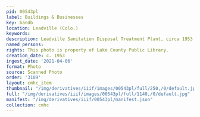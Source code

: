 ```yaml
---
pid: 00543pl
label: Buildings & Businesses
key: bandb
location: Leadville (Colo.)
keywords: 
description: Leadville Sanitation Disposal Treatment Plant, circa 1953
named_persons: 
rights: This photo is property of Lake County Public Library.
creation_date: c. 1953
ingest_date: '2021-04-06'
format: Photo
source: Scanned Photo
order: '3109'
layout: cmhc_item
thumbnail: "/img/derivatives/iiif/images/00543pl/full/250,/0/default.jpg"
full: "/img/derivatives/iiif/images/00543pl/full/1140,/0/default.jpg"
manifest: "/img/derivatives/iiif/00543pl/manifest.json"
collection: cmhc
---
```


